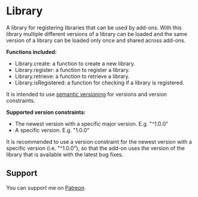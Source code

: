 # Library

A library for registering libraries that can be used by add-ons. With this library multiple different versions of a library can be loaded and the same version of a library can be loaded only once and shared across add-ons.

**Functions included:**

* Library.create: a function to create a new library.
* Library.register: a function to register a library.
* Library.retrieve: a function to retrieve a library.
* Library.isRegistered: a function for checking if a library is registered.

It is intended to use [semantic versioning](https://semver.org/) for versions and version constraints.

**Supported version constraints:**

* The newest version with a specific major version. E.g. "^1.0.0"
* A specific version. E.g. "1.0.0"

It is recommended to use a version constraint for the newest version with a specific version (i.e. "^1.0.0"),
so that the add-on uses the version of the library that is available with the latest bug fixes.

## Support

You can support me on [Patreon](https://www.patreon.com/addons_by_sanjo).
